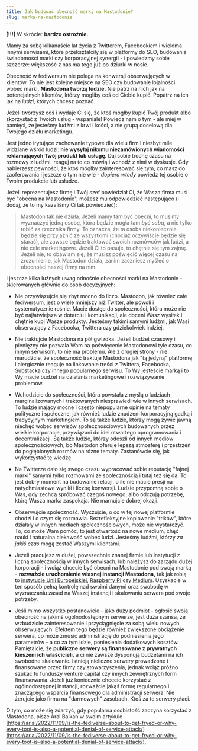 ```yaml
---
title: Jak budować obecność marki na Mastodonie?
slug: marka-na-mastodonie
---
```


**[!!!]** W skrócie: **bardzo ostrożnie.**

Mamy za sobą kilkanaście lat życia z Twitterem, Facebookiem i wieloma innymi serwisami, które przekształciły się w platformy do SEO, budowania świadomości marki czy korporacyjnej synergii - i powiedzmy sobie szczerze: większość z nas ma tego już po dziurki w nosie.

Obecność w fediwersum nie polega na konwersji obserwujących w klientów. To nie jest kolejne miejsce na SEO czy budowanie lojalności wobec marki. **Mastodona tworzą ludzie.** Nie patrz na nich jak na potencjalnych klientów, którzy mogliby coś od Ciebie kupić. Popatrz na ich jak na _ludzi_, których chcesz poznać.

Jeżeli tworzysz coś i wydaje Ci się, że ktoś mógłby kupić Twój produkt albo skorzystać z Twoich usług - wspaniale! Powiedz nam o tym - ale miej w pamięci, że jesteśmy ludźmi z krwi i kości, a nie grupą docelową dla Twojego działu marketingu.

Jest jedno irytujące zachowanie typowe dla wielu firm i niezbyt mile widziane wśród ludzi: **nie wysyłaj nikomu niezamówionych wiadomości reklamujących Twój produkt lub usługę**. Daj sobie trochę czasu na rozmowy z ludźmi, reaguj na to co mówią i wchodź z nimi w dyskusje. Gdy nabierzesz pewności, że ktoś mógłby zainteresować się tym, co masz do zaoferowania i jeszcze o tym nie wie - _dopiero wtedy_ powiedz tej osobie o Twoim produkcie lub usłudze.

Jeżeli reprezentujesz firmę i Twój szef powiedział Ci, że Wasza firma musi być "obecna na Mastodonie", możesz mu odpowiedzieć następująco (i dodaj, że to my kazaliśmy Ci tak powiedzieć):

> Mastodon tak nie działa. Jeżeli mamy tam być obecni, to musimy wyznaczyć jedną osobę, która będzie mogła tam _być sobą_, a nie tylko robić za rzecznika firmy. To oznacza, że ta osoba niekoniecznie będzie się przyjaźnić ze wszystkimi (chociaż oczywiście będzie się starać), ale zawsze będzie traktować swoich rozmówców jak ludzi, a nie cele marketingowe. Jeżeli Ci to pasuje, to chętnie się tym zajmę. Jeżeli nie, to obawiam się, że musisz poświęcić więcej czasu na zrozumienie, jak Mastodon działa, zanim zaczniesz myśleć o obecności naszej firmy na nim.

I jeszcze kilka luźnych uwag odnośnie obecności marki na Mastodonie - skierowanych głównie do osób decyzyjnych:

- Nie przywiązujcie się zbyt mocno do liczb. Mastodon, jak również całe fediwersum, jest o wiele mniejszy niż Twitter, ale powoli i systematycznie rośnie. Macie dostęp do społeczności, która może nie być najłatwiejsza w dotarciu i komunikacji, ale doceni Wasz wysiłek i chętnie kupi Wasze produkty. Jesteśmy takimi samymi ludźmi, jak Wasi obserwujący z Facebooka, Twittera czy gdziekolwiek indziej.

- Nie traktujcie Mastodona na pół gwizdka. Jeżeli budżet czasowy i pieniężny nie pozwala Wam na poświęcenie Mastodonowi tyle czasu, co innym serwisom, to nie ma problemu. Ale z drugiej strony - nie marudźcie, że społeczność traktuje Mastodona jak "tą jedyną" platformę i alergicznie reaguje na linkowanie treści z Twittera, Facebooka, Substacka czy innego popularnego serwisu. To Wy jesteście marką i to Wy macie budżet na działania marketingowe i rozwiązywanie problemów.

- Wchodzicie do społeczności, która powstała z myślą o ludziach marginalizowanych i traktowanych niesprawiedliwie w innych serwisach. To ludzie mający mocne i często niepopularne opinie na tematy polityczne i społeczne, jak również ludzie znudzeni korporacyjną gadką i tradycyjnym marketingiem. To są także ludzie, którzy mogą żywić jawną niechęć wobec serwisów społecznościowych budowanych przez wielkie korporacje, przywiązani do idei otwartego oprogramowania i decentralizacji. Są także ludzie, którzy odeszli od innych mediów społecznościowych, bo Mastodon oferuje lepszą atmosferę i przestrzeń do pogłębionych rozmów na różne tematy. Zastanówcie się, jak wykorzystać tę wiedzę.

- Na Twitterze dało się swego czasu wypracować sobie reputację "fajnej marki" samymi tylko rozmowami ze społecznością i tutaj też się da. To jest dobry moment na budowanie relacji, o ile nie macie presji na natychmiastowe wyniki i liczbę konwersji. Ludzie przypomną sobie o Was, gdy zechcą spróbować czegoś nowego, albo odczują potrzebę, którą Wasza marka zaspokaja. Nie marnujcie dobrej okazji.

- Obserwujcie społeczność. Wyczujcie, o co w tej nowej platformie chodzi i o czym się rozmawia. Bezrefleksyjne kopiowanie "trików", które działały w innych mediach społecznościowych, może nie wystarczyć. To, co może Wam pomóc, to jest otwartość na nowe medium, chęć nauki i naturalna ciekawość wobec ludzi. Jesteśmy ludźmi, którzy _za jakiś czas_ mogą zostać Waszymi klientami.

- Jeżeli pracujesz w dużej, powszechnie znanej firmie lub instytucji z liczną społecznością w innych serwisach, lub należysz do zarządu dużej korporacji - i wciąż chcecie być obecni na Mastodonie pod swoją marką - **rozważcie uruchomienie własnej instancji Mastodona,** tak jak robią to [instytucje Unii Europejskiej](https://social.network.europa.eu/), [Raspberry Pi](https://raspberrypi.social/) czy [Medium](https://me.dm/). Uzyskacie w ten sposób pełną kontrolę nad swoimi danymi oraz swobodę w wyznaczaniu zasad na Waszej instancji i skalowaniu serwera pod swoje potrzeby.

- Jeśli mimo wszystko postanowicie - jako duży podmiot - ogłosić swoją obecność na jakimś ogólnodostępnym serwerze, jest duża szansa, że wzbudzicie zainteresowanie i przyciągnięcie za sobą wielu nowych obserwujących. Efektem tego będzie również zwiększone obciążenie serwera, co może zmusić administrację do podniesienia jego parametrów - a co za tym idzie, poniesienia dodatkowych kosztów. Pamiętajcie, że **publiczne serwery są finansowane z prywatnych kieszeni ich właścicieli,** a ci nie zawsze dysponują budżetami na ich swobodne skalowanie. Istnieją nieliczne serwery prowadzone i finansowane przez firmy czy stowarzyszenia, jednak wciąż próżno szukać tu funduszy venture capital czy innych zewnętrznych form finansowania. Jeżeli już koniecznie chcecie korzystać z ogólnodostępnej instancji, rozważcie jakąś formę regularnego i znaczącego wsparcia finansowego dla administracji serwera. Nie żerujcie jako firma na "darmowych" zasobach. Ktoś za te serwery płaci.

O tym, co może się zdarzyć, gdy popularna osobistość zaczyna korzystać z Mastodona, pisze Aral Balkan w swoim artykule - [https://ar.al/2022/11/09/is-the-fediverse-about-to-get-fryed-or-why-every-toot-is-also-a-potential-denial-of-service-attack/](https://ar.al/2022/11/09/is-the-fediverse-about-to-get-fryed-or-why-every-toot-is-also-a-potential-denial-of-service-attack/).
